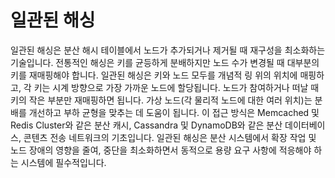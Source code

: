 # 일관된 해싱

일관된 해싱은 분산 해시 테이블에서 노드가 추가되거나 제거될 때 재구성을 최소화하는 기술입니다. 전통적인 해싱은 키를 균등하게 분배하지만 노드 수가 변경될 때 대부분의 키를 재매핑해야 합니다. 일관된 해싱은 키와 노드 모두를 개념적 링 위의 위치에 매핑하고, 각 키는 시계 방향으로 가장 가까운 노드에 할당됩니다. 노드가 참여하거나 떠날 때 키의 작은 부분만 재매핑하면 됩니다. 가상 노드(각 물리적 노드에 대한 여러 위치)는 분배를 개선하고 부하 균형을 맞추는 데 도움이 됩니다. 이 접근 방식은 Memcached 및 Redis Cluster와 같은 분산 캐시, Cassandra 및 DynamoDB와 같은 분산 데이터베이스, 콘텐츠 전송 네트워크의 기초입니다. 일관된 해싱은 분산 시스템에서 확장 작업 및 노드 장애의 영향을 줄여, 중단을 최소화하면서 동적으로 용량 요구 사항에 적응해야 하는 시스템에 필수적입니다.